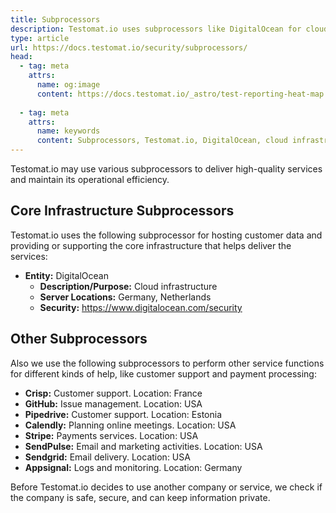 ```yaml
---
title: Subprocessors
description: Testomat.io uses subprocessors like DigitalOcean for cloud infrastructure, along with other service providers for customer support, payment processing, and email management. Each subprocessor is vetted for security and privacy before being integrated. Key subprocessors include Crisp, GitHub, Stripe, and Sendgrid, which help in various operational areas such as support, issue management, and payments.
type: article
url: https://docs.testomat.io/security/subprocessors/
head:
  - tag: meta
    attrs:
      name: og:image
      content: https://docs.testomat.io/_astro/test-reporting-heat-map.CoE-TwPN_Z20qVi.webp
      
  - tag: meta
    attrs:
      name: keywords
      content: Subprocessors, Testomat.io, DigitalOcean, cloud infrastructure, customer support, GitHub, Stripe, payment processing, security, privacy, email management
---
```


Testomat.io may use various subprocessors to deliver high-quality services and maintain its operational efficiency. 

## Core Infrastructure Subprocessors

Testomat.io uses the following subprocessor for hosting customer data and providing or supporting the core infrastructure that helps deliver the services:
- **Entity:** DigitalOcean
  - **Description/Purpose:** Cloud infrastructure
  - **Server Locations:** Germany, Netherlands
  - **Security:** https://www.digitalocean.com/security

## Other Subprocessors

Also we use the following subprocessors to perform other service functions for different kinds of help, like customer support and payment processing:

- **Crisp:** Customer support. Location: France
- **GitHub:** Issue management. Location: USA
- **Pipedrive:** Customer support. Location: Estonia
- **Calendly:** Planning online meetings. Location: USA
- **Stripe:** Payments services. Location: USA
- **SendPulse:** Email and marketing activities. Location: USA
- **Sendgrid:** Email delivery. Location: USA
- **Appsignal:** Logs and monitoring. Location: Germany

Before Testomat.io decides to use another company or service, we check if the company is safe, secure, and can keep information private.